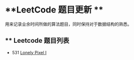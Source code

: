 # **LeetCode 题目更新 **

用来记录业余时间所做的算法题目，同时保持对于数据结构的熟悉。

## ** Leetcode 题目列表
- 531 [Lonely Pixel I](https://github.com/zjkang/algorithm/blob/master/leetcode/531.%20Lonely%20Pixel%20I.cpp)
